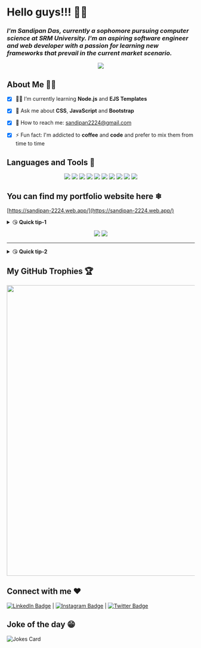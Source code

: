 # Hello guys!!! 🖖🖖 

### *I'm Sandipan Das, currently a sophomore pursuing computer science at SRM University. I'm an aspiring software engineer and web developer with a passion for learning new frameworks that prevail in the current market scenario.*
<p align="center"><img src="https://komarev.com/ghpvc/?username=sandip2224&color=brightgreen&label=BONJOUR!!!+You+are+visitor: "/>


## About Me 👨‍🎓

- [x] 👨‍🎓 I’m currently learning **Node.js** and **EJS Templates**
- [x] 💬 Ask me about **CSS**, **JavaScript** and **Bootstrap**
- [x] 📩 How to reach me: [sandipan2224@gmail.com](sandipan2224@gmail.com)
- [x] ⚡ Fun fact: I'm addicted to **coffee** and **code** and prefer to mix them from time to time


## Languages and Tools 🎨

<p align="center">
<img src="https://img.shields.io/badge/html5%20-%23E34F26.svg?&style=for-the-badge&logo=html5&logoColor=white"/>
<img src="https://img.shields.io/badge/css3%20-%231572B6.svg?&style=for-the-badge&logo=css3&logoColor=white"/>
<img src="https://img.shields.io/badge/javascript%20-%23323330.svg?&style=for-the-badge&logo=javascript&logoColor=%23F7DF1E"/>
<img src="https://img.shields.io/badge/bootstrap%20-%23563D7C.svg?&style=for-the-badge&logo=bootstrap&logoColor=white"/>
<img src="https://img.shields.io/badge/c++%20-%2300599C.svg?&style=for-the-badge&logo=c%2B%2B&ogoColor=white"/>
<img src="https://img.shields.io/badge/c%20-%2300599C.svg?&style=for-the-badge&logo=c&logoColor=white"/>
<img src="https://img.shields.io/badge/jquery%20-%230769AD.svg?&style=for-the-badge&logo=jquery&logoColor=white"/>
<img src="https://img.shields.io/badge/markdown-%23000000.svg?&style=for-the-badge&logo=markdown&logoColor=white"/>
<img src="https://img.shields.io/badge/python%20-%2314354C.svg?&style=for-the-badge&logo=python&logoColor=white"/>
<img src="https://img.shields.io/badge/git%20-%23F05033.svg?&style=for-the-badge&logo=git&logoColor=white"/>
</p>


## You can find my portfolio website here ❄

[https://sandipan-2224.web.app/](https://sandipan-2224.web.app/)

<details>
  <summary>😘<strong> Quick tip-1</strong></summary>
  <h4>&nbsp;&nbsp;&nbsp;&nbsp;&nbsp;&nbsp;&nbsp;&nbsp;✨You don't need to climb the entire staircase. Just take that first step.✨</h4>
</details>


<p align="center">
    <img src="https://github-readme-stats.vercel.app/api?username=sandip2224&show_icons=true&line_height=40&bg_color=20,434343,000000&title_color=ff1493&text_color=fff&count_private=true"/>
  <img src="https://github-readme-stats.vercel.app/api/top-langs/?username=sandip2224&bg_color=20,434343,000000&title_color=ff1493&text_color=fff"/>
</p>

<hr>
<details>
  <summary>😘<strong> Quick tip-2</strong></summary>
  <h4>&nbsp;&nbsp;&nbsp;&nbsp;&nbsp;&nbsp;&nbsp;&nbsp;✨Do something today that your future self will thank you for.✨</h4>
</details>


## My GitHub Trophies 🏆

<img src="https://github-profile-trophy.vercel.app/?username=sandip2224&theme=dracula" width="780" />


## Connect with me ❤

[![LinkedIn Badge](https://img.shields.io/badge/linkedin%20-%230077B5.svg?&style=for-the-badge&logo=linkedin&logoColor=white)](https://linkedin.com/in/sandipan0164) | [![Instagram Badge](https://img.shields.io/badge/sandipan2224%20-%23E4405F.svg?&style=for-the-badge&logo=Instagram&logoColor=white)](https://www.instagram.com/sandipan_2224/) | [![Twitter Badge](https://img.shields.io/badge/sandipan2224%20-%231DA1F2.svg?&style=for-the-badge&logo=Twitter&logoColor=white)](https://twitter.com/sandipan_2224)  


## Joke of the day 😁

![Jokes Card](https://readme-jokes.vercel.app/api)
